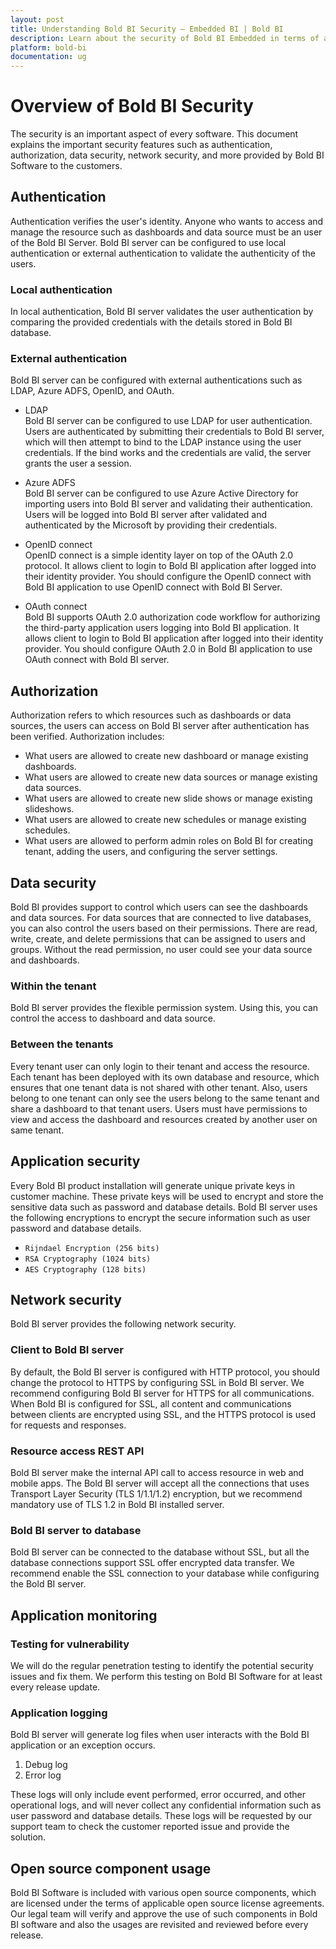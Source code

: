 ```yaml
---
layout: post
title: Understanding Bold BI Security – Embedded BI | Bold BI
description: Learn about the security of Bold BI Embedded in terms of authentication, authorization, data security, network security and more.
platform: bold-bi
documentation: ug
---
```


# Overview of Bold BI Security

The security is an important aspect of every software. This document explains the important security features such as authentication, authorization, data security, network security, and more provided by Bold BI Software to the customers.

## Authentication 
Authentication verifies the user's identity. Anyone who wants to access and manage the resource such as dashboards and data source must be an user of the Bold BI Server. Bold BI server can be configured to use local authentication or external authentication to validate the authenticity of the users.

### Local authentication
In local authentication, Bold BI server validates the user authentication by comparing the provided credentials with the details stored in Bold BI database.

### External authentication
Bold BI server can be configured with external authentications such as LDAP, Azure ADFS, OpenID, and OAuth. 

* LDAP   
Bold BI server can be configured to use LDAP for user authentication. Users are authenticated by submitting their credentials to Bold BI server, which will then attempt to bind to the LDAP instance using the user credentials. If the bind works and the credentials are valid, the server grants the user a session.

* Azure ADFS  
Bold BI server can be configured to use Azure Active Directory for importing users into Bold BI server and validating their authentication. Users will be logged into Bold BI server after validated and authenticated by the Microsoft by providing their credentials.

* OpenID connect   
OpenID connect is a simple identity layer on top of the OAuth 2.0 protocol. It allows client to login to Bold BI application after logged into their identity provider. You should configure the OpenID connect with Bold BI application to use OpenID connect with Bold BI Server.

* OAuth connect  
Bold BI supports OAuth 2.0 authorization code workflow for authorizing the third-party application users logging into Bold BI application. It allows client to login to Bold BI application after logged into their identity provider. You should configure OAuth 2.0 in Bold BI application to use OAuth connect with Bold BI server.

## Authorization
Authorization refers to which resources such as dashboards or data sources, the users can access on Bold BI server after authentication has been verified. 
Authorization includes:
-	What users are allowed to create new dashboard or manage existing dashboards.
-	What users are allowed to create new data sources or manage existing data sources.
-	What users are allowed to create new slide shows or manage existing slideshows.
-	What users are allowed to create new schedules or manage existing schedules.
-	What users are allowed to perform admin roles on Bold BI for creating tenant, adding the users, and configuring the server settings.

## Data security
Bold BI provides support to control which users can see the dashboards and data sources. For data sources that are connected to live databases, you can also control the users based on their permissions. There are read, write, create, and delete permissions that can be assigned to users and groups. Without the read permission, no user could see your data source and dashboards.

### Within the tenant
Bold BI server provides the flexible permission system. Using this, you can control the access to dashboard and data source. 

### Between the tenants
Every tenant user can only login to their tenant and access the resource. Each tenant has been deployed with its own database and resource, which ensures that one tenant data is not shared with other tenant. Also, users belong to one tenant can only see the users belong to the same tenant and share a dashboard to that tenant users. Users must have permissions to view and access the dashboard and resources created by another user on same tenant.

## Application security
Every Bold BI product installation will generate unique private keys in customer machine. These private keys will be used to encrypt and store the sensitive data such as password and database details.
Bold BI server uses the following encryptions to encrypt the secure information such as user password and database details. 
-	`Rijndael Encryption (256 bits)`
-	`RSA Cryptography (1024 bits)`
-	`AES Cryptography (128 bits)`

## Network security
Bold BI server provides the following network security.

### Client to Bold BI server
By default, the Bold BI server is configured with HTTP protocol, you should change the protocol to HTTPS by configuring SSL in Bold BI server. We recommend configuring Bold BI server for HTTPS for all communications. When Bold BI is configured for SSL, all content and communications between clients are encrypted using SSL, and the HTTPS protocol is used for requests and responses. 

### Resource access REST API
Bold BI server make the internal API call to access resource in web and mobile apps. The Bold BI server will accept all the connections that uses Transport Layer Security (TLS 1/1.1/1.2) encryption, but we recommend mandatory use of TLS 1.2 in Bold BI installed server.

### Bold BI server to database
Bold BI server can be connected to the database without SSL, but all the database connections support SSL offer encrypted data transfer. We recommend enable the SSL connection to your database while configuring the Bold BI server.

## Application monitoring

### Testing for vulnerability
We will do the regular penetration testing to identify the potential security issues and fix them. We perform this testing on Bold BI Software for at least every release update.

### Application logging
Bold BI server will generate log files when user interacts with the Bold BI application or an exception occurs.
1.	Debug log
2.	Error log

These logs will only include event performed, error occurred, and other operational logs, and will never collect any confidential information such as user password and database details. These logs will be requested by our support team to check the customer reported issue and provide the solution.

## Open source component usage
Bold BI Software is included with various open source components, which are licensed under the terms of applicable open source license agreements. Our legal team will verify and approve the use of such components in Bold BI software and also the usages are revisited and reviewed before every release.
